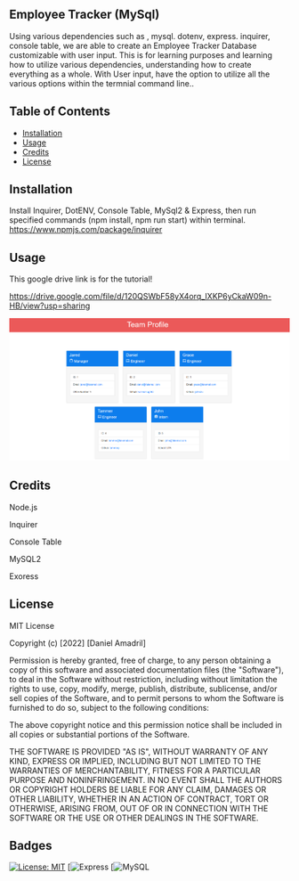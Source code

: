 ## Employee Tracker (MySql)


Using various dependencies such as , mysql. dotenv, express. inquirer, console table, we are able to create an Employee Tracker Database customizable with user input.
This is for learning purposes and learning how to utilize various dependencies, understanding how to create everything as a whole.
With User input,  have the option to utilize all the various options within the termnial command line..


## Table of Contents 



- [Installation](#installation)
- [Usage](#usage)
- [Credits](#credits)
- [License](#license)

## Installation

Install Inquirer, DotENV, Console Table, MySql2  & Express, then run specified commands (npm install, npm run start)  within terminal.
https://www.npmjs.com/package/inquirer
## Usage

This google drive link is for the tutorial!

https://drive.google.com/file/d/120QSWbF58yX4orq_IXKP6yCkaW09n-HB/view?usp=sharing

 <img src="https://raw.githubusercontent.com/wickedslug883/TeamProfileGen/main/images/Screenshot_100.png"/>
  


## Credits

  Node.js
  
  Inquirer

 Console Table
 
 MySQL2
 
 Exoress
 

## License

MIT License

Copyright (c) [2022] [Daniel Amadril]

Permission is hereby granted, free of charge, to any person obtaining a copy of this software and associated documentation files (the "Software"), to deal in the Software without restriction, including without limitation the rights to use, copy, modify, merge, publish, distribute, sublicense, and/or sell copies of the Software, and to permit persons to whom the Software is furnished to do so, subject to the following conditions:

The above copyright notice and this permission notice shall be included in all copies or substantial portions of the Software.

THE SOFTWARE IS PROVIDED "AS IS", WITHOUT WARRANTY OF ANY KIND, EXPRESS OR IMPLIED, INCLUDING BUT NOT LIMITED TO THE WARRANTIES OF MERCHANTABILITY, FITNESS FOR A PARTICULAR PURPOSE AND NONINFRINGEMENT. IN NO EVENT SHALL THE AUTHORS OR COPYRIGHT HOLDERS BE LIABLE FOR ANY CLAIM, DAMAGES OR OTHER LIABILITY, WHETHER IN AN ACTION OF CONTRACT, TORT OR OTHERWISE, ARISING FROM, OUT OF OR IN CONNECTION WITH THE SOFTWARE OR THE USE OR OTHER DEALINGS IN THE SOFTWARE.
## Badges


[![License: MIT](https://img.shields.io/badge/License-MIT-yellow.svg)](https://opensource.org/licenses/MIT)
[![Express](https://img.shields.io/badge/Express.js-000000?style=for-the-badge&logo=express&logoColor=white)
[![MySQL](https://img.shields.io/badge/MySQL-005C84?style=for-the-badge&logo=mysql&logoColor=white)
